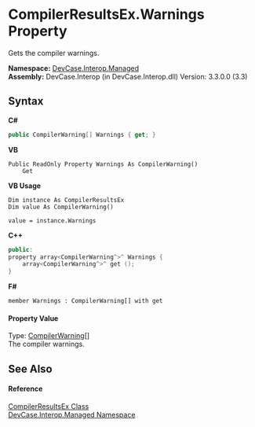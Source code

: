 # CompilerResultsEx.Warnings Property 
 

Gets the compiler warnings.

**Namespace:**&nbsp;<a href="N_DevCase_Interop_Managed">DevCase.Interop.Managed</a><br />**Assembly:**&nbsp;DevCase.Interop (in DevCase.Interop.dll) Version: 3.3.0.0 (3.3)

## Syntax

**C#**<br />
``` C#
public CompilerWarning[] Warnings { get; }
```

**VB**<br />
``` VB
Public ReadOnly Property Warnings As CompilerWarning()
	Get
```

**VB Usage**<br />
``` VB Usage
Dim instance As CompilerResultsEx
Dim value As CompilerWarning()

value = instance.Warnings

```

**C++**<br />
``` C++
public:
property array<CompilerWarning^>^ Warnings {
	array<CompilerWarning^>^ get ();
}
```

**F#**<br />
``` F#
member Warnings : CompilerWarning[] with get

```


#### Property Value
Type: <a href="T_DevCase_Interop_Managed_CompilerWarning">CompilerWarning</a>[]<br />The compiler warnings.

## See Also


#### Reference
<a href="T_DevCase_Interop_Managed_CompilerResultsEx">CompilerResultsEx Class</a><br /><a href="N_DevCase_Interop_Managed">DevCase.Interop.Managed Namespace</a><br />